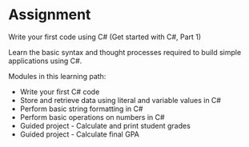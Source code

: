 # Assignment

Write your first code using C# (Get started with C#, Part 1)

Learn the basic syntax and thought processes required to build simple applications using C#.

Modules in this learning path:

- Write your first C# code
- Store and retrieve data using literal and variable values in C#
- Perform basic string formatting in C#
- Perform basic operations on numbers in C#
- Guided project - Calculate and print student grades
- Guided project - Calculate final GPA
